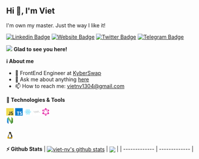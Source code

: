##  Hi 👋, I'm Viet

I'm own my master. Just the way I like it!

[![Linkedin Badge](https://img.shields.io/badge/-LinkedIn-0e76a8?style=flat-square&logo=Linkedin&logoColor=white)](https://www.linkedin.com/in/viet-nv/)
[![Website Badge](https://img.shields.io/badge/Website-3b5998?style=flat-square&logo=google-chrome&logoColor=white)](https://viet-nv.vercel.app/)
[![Twitter Badge](https://img.shields.io/badge/-Twitter-00acee?style=flat-square&logo=Twitter&logoColor=white)](https://twitter.com/lielos_vn)
[![Telegram Badge](https://img.shields.io/badge/-Telegram-0088cc?style=flat-square&logo=Telegram&logoColor=white)](https://t.me/viet_nv)

![](https://komarev.com/ghpvc/?username=viet-nv&color=blueviolet&style=flat) 
**Glad to see you here! &nbsp;** 

**ℹ About me**
- 💼 FrontEnd Engineer at [KyberSwap](http://kyberswap.com/)
- 💬 Ask me about anything [here](https://github.com/anuraghazra/anuraghazra/issues)
- 📫 How to reach me: vietnv1304@gmail.com

**🔧 Technologies & Tools**

<code><img height="20" alt="javascript" src="https://raw.githubusercontent.com/github/explore/80688e429a7d4ef2fca1e82350fe8e3517d3494d/topics/javascript/javascript.png"></code>
<code><img height="20" alt="typescript" src="https://raw.githubusercontent.com/github/explore/80688e429a7d4ef2fca1e82350fe8e3517d3494d/topics/typescript/typescript.png"></code>
<code><img height="20" alt="react" src="https://raw.githubusercontent.com/github/explore/80688e429a7d4ef2fca1e82350fe8e3517d3494d/topics/react/react.png"></code>
<code><img height="20" alt="next" src="https://raw.githubusercontent.com/github/explore/28b02bbc9ad9f7a503c43775aebeb515dc2da5fc/topics/nextjs/nextjs.png"></code>
<code><img height="20" alt="graphql" src="https://raw.githubusercontent.com/github/explore/5c058a388828bb5fde0bcafd4bc867b5bb3f26f3/topics/graphql/graphql.png"></code> 
<code>
<img height="20" alt="neovim" src="https://raw.githubusercontent.com/github/explore/26674e638508ac4a4e113ee32d6755ebfa000569/topics/neovim/neovim.png"/>
</code>
<code>
 <img height="20" alt="neovim" src="https://raw.githubusercontent.com/github/explore/80688e429a7d4ef2fca1e82350fe8e3517d3494d/topics/linux/linux.png"/>
</code>

**⚡ Github Stats**
| <a href="https://github.com/anuraghazra/github-readme-stats"><img align="center" src="https://github-readme-stats.vercel.app/api?username=viet-nv&show_icons=true&include_all_commits=true&theme=buefy&hide_border=true" alt="viet-nv's github stats" /></a> | <a href="https://github.com/anuraghazra/github-readme-stats"><img align="center" src="https://github-readme-streak-stats.herokuapp.com/?user=viet-nv&hide_border=true" /></a> |
| ------------- | ------------- |

